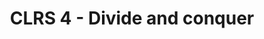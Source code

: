 ---
title: "CLRS 4 - Divide and conquer"
published: true
morea_id: reading-cormen-4
morea_summary: "The maximum subarray problem, strassen's algorithm for matrix multiplication, substitution method, recursion tree method, and the master method."
morea_type: reading
morea_sort_order: 5
morea_url: http://mitpress.mit.edu/books/introduction-algorithms
morea_labels:
 - Textbook
 - 30 pages
---